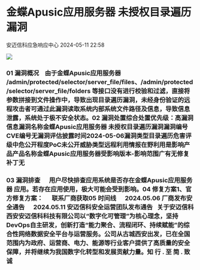 #  金蝶Apusic应用服务器 未授权目录遍历漏洞   
 安迈信科应急响应中心   2024-05-11 22:58  
  
![](https://mmbiz.qpic.cn/mmbiz_png/tdibEPWdubQUgErMslSgzVibGKdSFkWPTbTgu83UTXdNYm7eOxRSmuNmOjUIxdicy73wTLufCMnbs6CAsc3uicJUcg/640?wx_fmt=png "")  
### 01 漏洞概况    由于金蝶Apusic应用服务器 /admin/protected/selector/server_file/files、/admin/protected/selector/server_file/folders 等接口没有进行校验和过滤，直接将参数拼接到文件操作中，导致出现目录遍历漏洞，未经身份验证的远程攻击者可通过此漏洞读取系统内部系统文件路径及信息，导致信息泄露，系统处于极不安全状态。02 漏洞处置综合处置优先级：高漏洞信息漏洞名称金蝶Apusic应用服务器 未授权目录遍历漏洞漏洞编号CVE编号无‍漏洞评估披露时间2024-05-06漏洞类型目录遍历危害评级中危公开程度PoC未公开威胁类型远程利用情报在野利用是影响产品产品名称金蝶Apusic应用服务器受影响版本-影响范围广有无修复补丁无  
### 03 漏洞排查      用户尽快排查应用系统是否存在金蝶Apusic应用服务器 应用。若存在应用使用，极大可能会受到影响。04 修复方案1、官方修复方案：      联系厂商获取05 时间线      2024.05.06 厂商发布安全通告      2024.05.11 安迈信科安全运营团队发布通告   关于安迈信科西安安迈信科科技有限公司以“数字化可管理”为核心理念，坚持DevOps自主研发，创新打造“能力聚合、流程闭环、持续赋能”的综合性网络数据安全平台与运营服务。公司从古城西安出发，已在全国范围内为政府、运营商、电力、能源等行业客户提供了高质量的安全保障，并将继续为我国数字化转型和发展贡献力量。知 行 . 至 简 . 致 诚  
  

